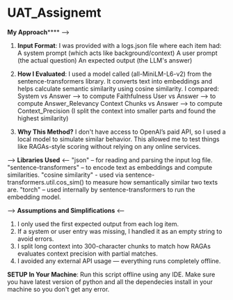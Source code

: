 # UAT_Assignemt
**My Approach****** -->
1. **Input Format**:
I was provided with a logs.json file where each item had:
  A system prompt (which acts like background/context)
  A user prompt (the actual question)
  An expected output (the LLM's answer)

2. **How I Evaluated**:
I used a model called (all-MiniLM-L6-v2) from the sentence-transformers library.
It converts text into embeddings and helps calculate semantic similarity using cosine similarity.
    I compared:
    System vs Answer --> to compute Faithfulness
    User vs Answer --> to compute Answer_Relevancy
    Context Chunks vs Answer --> to compute Context_Precision (I split the context into smaller parts and found the highest similarity)

3. **Why This Method?**
I don't have access to OpenAI’s paid API, so I used a local model to simulate similar behavior. This allowed me to test things like RAGAs-style scoring without relying on any online services.

--> **Libraries Used** <--
"json" – for reading and parsing the input log file.
"sentence-transformers" – to encode text as embeddings and compute similarities.
"cosine similarity" - used via sentence-transformers.util.cos_sim() to measure how semantically similar two texts are.
"torch" – used internally by sentence-transformers to run the embedding model.

--> **Assumptions and Simplifications** <--
1. I only used the first expected output from each log item.
2. If a system or user entry was missing, I handled it as an empty string to avoid errors.
3. I split long context into 300-character chunks to match how RAGAs evaluates context precision with partial matches.
4. I avoided any external API usage — everything runs completely offline.





**SETUP In Your Machine**:
Run this script offline using any IDE. Make sure you have latest version of python and all the dependecies install in your machine so you don't get any error.
